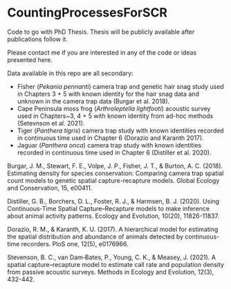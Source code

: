 # CountingProcessesForSCR
Code to go with PhD Thesis. Thesis will be publicly available after publications follow it. 

Please contact me if you are interested in any of the code or ideas presented here.

Data available in this repo are all secondary:
* Fisher (*Pekania pennanti*) camera trap and genetic hair snag study used in Chapters 3 + 5 with known identity for the hair snag data and unknown in the camera trap data (Burgar et al. 2018).
* Cape Peninsula moss frog (*Arthroleptella lightfooti*) acoustic survey used in Chapters~3, 4 + 5 with known identity from ad-hoc methods (Setevnson et al. 2021).
* Tiger (*Panthera tigris*) camera trap study with known identities recorded in continuous time used in Chapter 6 (Dorazio and Karanth 2017). 
* Jaguar (*Panthera onca*) camera trap study with known identities recorded in continuous time used in Chapter 6 (Distiller et al. 2020).

Burgar, J. M., Stewart, F. E., Volpe, J. P., Fisher, J. T., & Burton, A. C. (2018). Estimating density for species conservation: Comparing camera trap spatial count models to genetic spatial capture-recapture models. Global Ecology and Conservation, 15, e00411.

Distiller, G. B., Borchers, D. L., Foster, R. J., & Harmsen, B. J. (2020). Using Continuous‐Time Spatial Capture–Recapture models to make inference about animal activity patterns. Ecology and Evolution, 10(20), 11826-11837.

Dorazio, R. M., & Karanth, K. U. (2017). A hierarchical model for estimating the spatial distribution and abundance of animals detected by continuous-time recorders. PloS one, 12(5), e0176966.

Stevenson, B. C., van Dam‐Bates, P., Young, C. K., & Measey, J. (2021). A spatial capture–recapture model to estimate call rate and population density from passive acoustic surveys. Methods in Ecology and Evolution, 12(3), 432-442.
